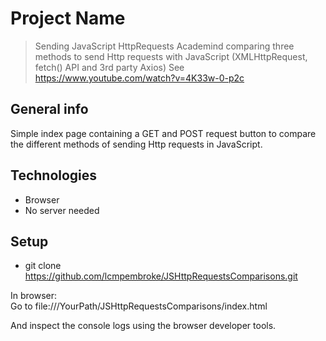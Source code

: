 # Project Name
>  Sending JavaScript HttpRequests
Academind comparing three methods to send Http requests with JavaScript (XMLHttpRequest, fetch() API and 3rd party Axios)
See https://www.youtube.com/watch?v=4K33w-0-p2c


## General info
Simple index page containing a GET and POST request button to compare the different methods of sending Http requests in JavaScript.

## Technologies
* Browser
* No server needed

## Setup
* git clone https://github.com/lcmpembroke/JSHttpRequestsComparisons.git

In browser:  
Go to file:///YourPath/JSHttpRequestsComparisons/index.html

And inspect the console logs using the browser developer tools.